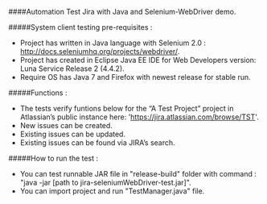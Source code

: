 ####Automation Test Jira with Java and Selenium-WebDriver demo. 

#####System client testing pre-requisites :
- Project has written in Java language with Selenium 2.0 : http://docs.seleniumhq.org/projects/webdriver/.
- Project has created in Eclipse Java EE IDE for Web Developers version: Luna Service Release 2 (4.4.2).
- Require OS has Java 7 and Firefox with newest release for stable run.

#####Functions : 
- The tests verify funtions below for the “A Test Project” project in Atlassian’s public instance here: 'https://jira.atlassian.com/browse/TST'.
- New issues can be created.
- Existing issues can be updated.
- Existing issues can be found via JIRA’s search.

#####How to run the test :
- You can test runnable JAR file in "release-build" folder with command : "java -jar [path to jira-seleniumWebDriver-test.jar]".
- You can import project and run "TestManager.java" file.
